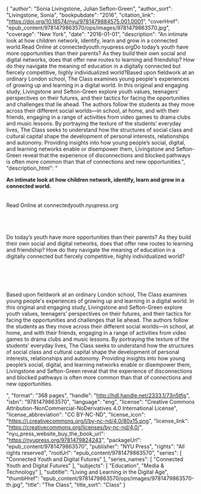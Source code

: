 {
  "author": "Sonia Livingstone, Julian Sefton-Green",
  "author_sort": "Livingstone, Sonia",
  "bookpubdate": "2016",
  "citation_link": "https://doi.org/10.18574/nyu/9781479884575.001.0001",
  "coverHref": "epub_content/9781479863570/ops/images/9781479863570.jpg",
  "coverage": "New York",
  "date": "2016-01-01",
  "description": "An intimate look at how children network, identify, learn and grow in a connected world.Read Online at connectedyouth.nyupress.orgDo today&#8217;s youth have more opportunities than their parents? As they build their own social and digital networks, does that offer new routes to learning and friendship? How do they navigate the meaning of education in a digitally connected but fiercely competitive, highly individualized world?Based upon fieldwork at an ordinary London school, The Class examines young people's experiences of growing up and learning in a digital world. In this original and engaging study, Livingstone and Sefton-Green explore youth values, teenagers&#8217; perspectives on their futures, and their tactics for facing the opportunities and challenges that lie ahead. The authors follow the students as they move across their different social worlds&#8212;in school, at home, and with their friends, engaging in a range of activities from video games to drama clubs and music lessons. By portraying the texture of the students&#8217; everyday lives, The Class seeks to understand how the structures of social class and cultural capital shape the development of personal interests, relationships and autonomy. Providing insights into how young people&#8217;s social, digital, and learning networks enable or disempower them, Livingstone and Sefton-Green reveal that the experience of disconnections and blocked pathways is often more common than that of connections and new opportunities.",
  "description_html": "<p><b>An intimate look at how children network, identify, learn and grow in a connected world.</b><br><br><br>Read Online at connectedyouth.nyupress.org<br><br><br><br><br>Do today&#8217;s youth have more opportunities than their parents? As they build their own social and digital networks, does that offer new routes to learning and friendship? How do they navigate the meaning of education in a digitally connected but fiercely competitive, highly individualized world?<br><br><br><br><br><br>Based upon fieldwork at an ordinary London school, The Class examines young people's experiences of growing up and learning in a digital world. In this original and engaging study, Livingstone and Sefton-Green explore youth values, teenagers&#8217; perspectives on their futures, and their tactics for facing the opportunities and challenges that lie ahead. The authors follow the students as they move across their different social worlds&#8212;in school, at home, and with their friends, engaging in a range of activities from video games to drama clubs and music lessons. By portraying the texture of the students&#8217; everyday lives, The Class seeks to understand how the structures of social class and cultural capital shape the development of personal interests, relationships and autonomy. Providing insights into how young people&#8217;s social, digital, and learning networks enable or disempower them, Livingstone and Sefton-Green reveal that the experience of disconnections and blocked pathways is often more common than that of connections and new opportunities.</p>",
  "format": "368 pages",
  "handle": "http://hdl.handle.net/2333.1/73n5tfjs",
  "isbn": "9781479863570",
  "language": "eng",
  "license": "Creative Commons Attribution-NonCommercial-NoDerivatives 4.0 International License",
  "license_abbreviation": "CC BY-NC-ND",
  "license_icon": "https://i.creativecommons.org/l/by-nc-nd/4.0/80x15.png",
  "license_link": "https://creativecommons.org/licenses/by-nc-nd/4.0/",
  "nyu_press_website_buy_the_book_url": "https://nyupress.org/9781479824243",
  "packageUrl": "epub_content/9781479863570",
  "publisher": "NYU Press",
  "rights": "All rights reserved",
  "rootUrl": "epub_content/9781479863570",
  "series": [
    "Connected Youth and Digital Futures"
  ],
  "series_names": [
    "Connected Youth and Digital Futures"
  ],
  "subjects": [
    "Education",
    "Media & Technology"
  ],
  "subtitle": "Living and Learning in the Digital Age",
  "thumbHref": "epub_content/9781479863570/ops/images/9781479863570-th.jpg",
  "title": "The Class",
  "title_sort": "Class"
}
